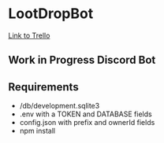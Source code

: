 # LootDropBot

[Link to Trello](https://trello.com/b/NU3IJV5r/droplootbot)



## Work in Progress Discord Bot


## Requirements

* /db/development.sqlite3
* .env with a TOKEN and DATABASE fields
* config.json with prefix and ownerId fields
* npm install




